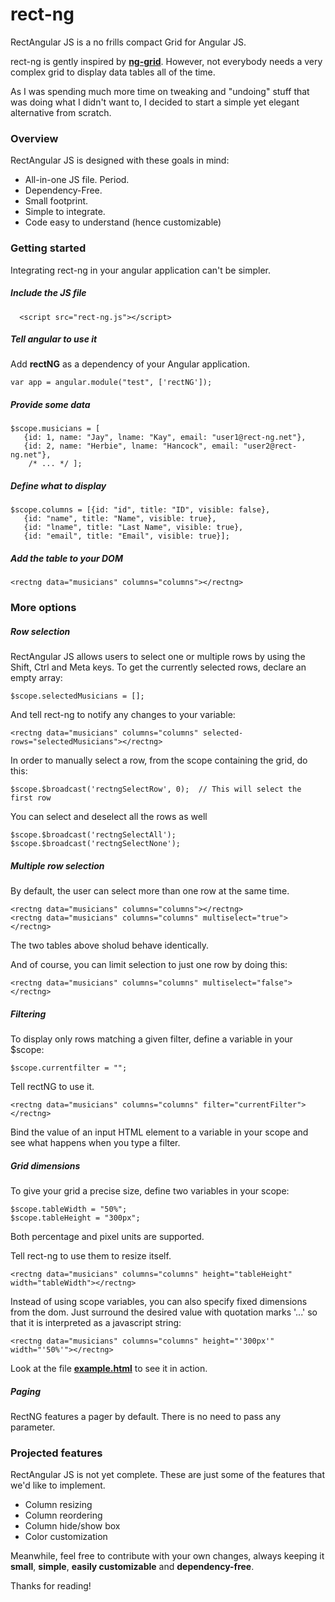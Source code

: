 rect-ng
=======

RectAngular JS is a no frills compact Grid for Angular JS. 

rect-ng is gently inspired by **[ng-grid](http://angular-ui.github.io/ng-grid/)**. However, not everybody needs a very complex grid to display data tables all of the time.

As I was spending much more time on tweaking and "undoing" stuff that was doing what I didn't want to, I decided to start a simple yet elegant alternative from scratch.

### Overview

RectAngular JS is designed with these goals in mind:

* All-in-one JS file. Period.
* Dependency-Free.
* Small footprint.
* Simple to integrate.
* Code easy to understand (hence customizable)

### Getting started
Integrating rect-ng in your angular application can't be simpler.

##### Include the JS file
	
      <script src="rect-ng.js"></script>

##### Tell angular to use it

Add **rectNG** as a dependency of your Angular application.

	var app = angular.module("test", ['rectNG']);

##### Provide some data

	$scope.musicians = [
       {id: 1, name: "Jay", lname: "Kay", email: "user1@rect-ng.net"},
       {id: 2, name: "Herbie", lname: "Hancock", email: "user2@rect-ng.net"},
        /* ... */ ];

##### Define what to display

	$scope.columns = [{id: "id", title: "ID", visible: false}, 
       {id: "name", title: "Name", visible: true}, 
       {id: "lname", title: "Last Name", visible: true}, 
       {id: "email", title: "Email", visible: true}];
      
##### Add the table to your DOM

	<rectng data="musicians" columns="columns"></rectng>
	
### More options

##### Row selection

RectAngular JS allows users to select one or multiple rows by using the Shift, Ctrl and Meta keys. To get the currently selected rows, declare an empty array:

	$scope.selectedMusicians = [];
	
And tell rect-ng to notify any changes to your variable:

	<rectng data="musicians" columns="columns" selected-rows="selectedMusicians"></rectng>

In order to manually select a row, from the scope containing the grid, do this:

	$scope.$broadcast('rectngSelectRow', 0);  // This will select the first row
	
You can select and deselect all the rows as well

	$scope.$broadcast('rectngSelectAll');
	$scope.$broadcast('rectngSelectNone');
	
##### Multiple row selection
By default, the user can select more than one row at the same time.

	<rectng data="musicians" columns="columns"></rectng>
	<rectng data="musicians" columns="columns" multiselect="true"></rectng>

The two tables above sholud behave identically.

And of course, you can limit selection to just one row by doing this:

	<rectng data="musicians" columns="columns" multiselect="false"></rectng>
		
	
##### Filtering
To display only rows matching a given filter, define a variable in your $scope:
	
	$scope.currentfilter = "";

Tell rectNG to use it.

	<rectng data="musicians" columns="columns" filter="currentFilter"></rectng>
	
Bind the value of an input HTML element to a variable in your scope and see what happens when you type a filter.
##### Grid dimensions
To give your grid a precise size, define two variables in your scope:
	
	$scope.tableWidth = "50%";
    $scope.tableHeight = "300px";

Both percentage and pixel units are supported.

Tell rect-ng to use them to resize itself.

	<rectng data="musicians" columns="columns" height="tableHeight" width="tableWidth"></rectng>
	
Instead of using scope variables, you can also specify fixed dimensions from the dom. Just surround the desired value with quotation marks '...' so that it is interpreted as a javascript string:

	<rectng data="musicians" columns="columns" height="'300px'" width="'50%'"></rectng>

Look at the file **[example.html](https://github.com/uniclau/rect-ng/blob/master/example.html)** to see it in action.

##### Paging
RectNG features a pager by default. There is no need to pass any parameter. 
	
### Projected features
RectAngular JS is not yet complete. These are just some of the features that we'd like to implement.

* Column resizing
* Column reordering
* Column hide/show box
* Color customization

Meanwhile, feel free to contribute with your own changes, always keeping it **small**, **simple**, **easily customizable** and **dependency-free**.

Thanks for reading!